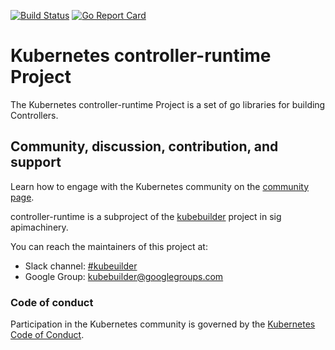 [![Build Status]( https://travis-ci.org/tsungming/controller-runtime.svg?branch=master)](https://travis-ci.org/tsungming/controller-runtime "Travis")
[![Go Report Card](https://goreportcard.com/badge/github.com/tsungming/controller-runtime)](https://goreportcard.com/report/github.com/tsungming/controller-runtime)

# Kubernetes controller-runtime Project

The Kubernetes controller-runtime Project is a set of go libraries for building Controllers.


## Community, discussion, contribution, and support

Learn how to engage with the Kubernetes community on the [community page](http://kubernetes.io/community/).

controller-runtime is a subproject of the [kubebuilder](https://github.com/tsungming/controller-runtime) project
in sig apimachinery.

You can reach the maintainers of this project at:

- Slack channel: [#kubeuilder](http://slack.k8s.io/#kubebuilder)
- Google Group: [kubebuilder@googlegroups.com](https://groups.google.com/forum/#!forum/kubebuilder)

### Code of conduct

Participation in the Kubernetes community is governed by the [Kubernetes Code of Conduct](code-of-conduct.md).
